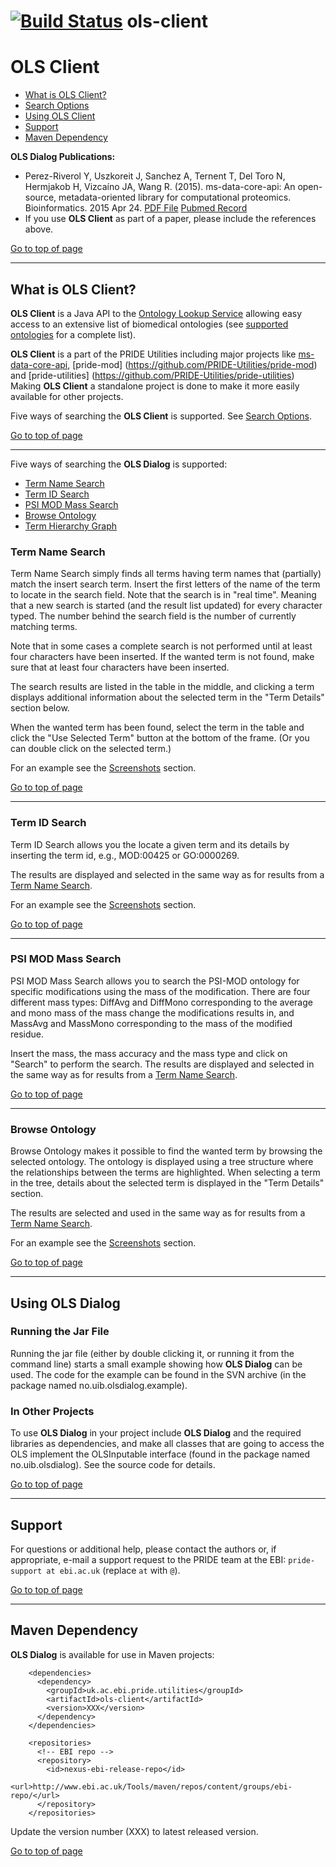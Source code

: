 [![Build Status](https://travis-ci.org/PRIDE-Utilities/ols-client.svg?branch=master)](https://travis-ci.org/PRIDE-Utilities/ols-client)
ols-client
======================
# OLS Client 
  * [What is OLS Client?](#what-is-ols-client)
  * [Search Options](#search-options)
  * [Using OLS Client](#using-ols-client)
  * [Support](#support)
  * [Maven Dependency](#maven-dependency)
  
**OLS Dialog Publications:**
 * Perez-Riverol Y, Uszkoreit J, Sanchez A, Ternent T, Del Toro N, Hermjakob H, Vizcaíno JA, Wang R. (2015). ms-data-core-api: An open-source, metadata-oriented library for computational proteomics. Bioinformatics. 2015 Apr 24. [PDF File](http://www.ncbi.nlm.nih.gov/pubmed/25910694) [Pubmed Record](http://www.ncbi.nlm.nih.gov/pubmed/25910694)
 * If you use **OLS Client** as part of a paper, please include the references above.

[Go to top of page](#ols-client)

---
## What is OLS Client? 
**OLS Client** is a Java API to the [Ontology Lookup Service](http://www.ebi.ac.uk/ols/) allowing easy access to an extensive list of biomedical ontologies (see [supported ontologies](http://www.ebi.ac.uk/ols/) for a complete list).

**OLS Client** is a part of the PRIDE Utilities including major projects like [ms-data-core-api](https://github.com/PRIDE-Utilities/ms-data-core-api), [pride-mod] (https://github.com/PRIDE-Utilities/pride-mod)
 and [pride-utilities] (https://github.com/PRIDE-Utilities/pride-utilities) Making **OLS Client** a standalone project is done to make it more easily available for other projects.

Five ways of searching the **OLS Client** is supported. See [Search Options](#search-options).

[Go to top of page](#ols-client)

---
Five ways of searching the **OLS Dialog** is supported:
  * [Term Name Search](#term-name-search)
  * [Term ID Search](#term-id-search)
  * [PSI MOD Mass Search](#psi-mod-mass-search)
  * [Browse Ontology](#browse-ontology)
  * [Term Hierarchy Graph](#term-hierarchy-graph)

### Term Name Search 
Term Name Search simply finds all terms having term names that (partially) match the insert search term. Insert the first letters of the name of the term to locate in the search field. Note that the search is in "real time". Meaning that a new search is started (and the result list updated) for every character typed. The number behind the search field is the number of currently matching terms.

Note that in some cases a complete search is not performed until at least four characters have been inserted. If the wanted term is not found, make sure that at least four characters have been inserted.

The search results are listed in the table in the middle, and clicking a term displays additional information about the selected term in the "Term Details" section below.

When the wanted term has been found, select the term in the table and click the "Use Selected Term" button at the bottom of the frame. (Or you can double click on the selected term.)

For an example see the [Screenshots](#screenshots) section.

[Go to top of page](#ols-client)

---
### Term ID Search 
Term ID Search allows you the locate a given term and its details by inserting the term id, e.g., MOD:00425 or GO:0000269.

The results are displayed and selected in the same way as for results from a [Term Name Search](#term-name-search).

For an example see the [Screenshots](#screenshots) section.

[Go to top of page](#ols-client)

---
### PSI MOD Mass Search 
PSI MOD Mass Search allows you to search the PSI-MOD ontology for specific modifications using the mass of the modification. There are four different mass types: DiffAvg and DiffMono corresponding to the average and mono mass of the mass change the modifications results in, and MassAvg and MassMono corresponding to the mass of the modified residue.

Insert the mass, the mass accuracy and the mass type and click on "Search" to perform the search. The results are displayed and selected in the same way as for results from a [Term Name Search](#term-name-search).

[Go to top of page](#ols-client)

---
### Browse Ontology
Browse Ontology makes it possible to find the wanted term by browsing the selected ontology. The ontology is displayed using a tree structure where the relationships between the terms are highlighted. When selecting a term in the tree, details about the selected term is displayed in the "Term Details" section.

The results are selected and used in the same way as for results from a [Term Name Search](#term-name-search).

For an example see the [Screenshots](#screenshots) section.

[Go to top of page](#ols-client)

---
## Using OLS Dialog

### Running the Jar File
Running the jar file (either by double clicking it, or running it from the command line) starts a small example showing how **OLS Dialog** can be used. The code for the example can be found in the SVN archive (in the package named no.uib.olsdialog.example).

### In Other Projects
To use **OLS Dialog** in your project include **OLS Dialog** and the required libraries as dependencies, and make all classes that are going to access the OLS implement the OLSInputable interface (found in the package named no.uib.olsdialog). See the source code for details.

[Go to top of page](#ols-client)

---
## Support 
For questions or additional help, please contact the authors or, if appropriate, e-mail a support request to the PRIDE team at the EBI: `pride-support at ebi.ac.uk` (replace `at` with `@`).

[Go to top of page](#ols-client)

---
## Maven Dependency 
**OLS Dialog** is available for use in Maven projects:
~~~~
    <dependencies>
      <dependency>
        <groupId>uk.ac.ebi.pride.utilities</groupId>
        <artifactId>ols-client</artifactId>
        <version>XXX</version>
      </dependency>
    </dependencies>
~~~~
~~~~
    <repositories>
      <!-- EBI repo -->
      <repository>
        <id>nexus-ebi-release-repo</id>
        <url>http://www.ebi.ac.uk/Tools/maven/repos/content/groups/ebi-repo/</url>
      </repository>
    </repositories>
~~~~
Update the version number (XXX) to latest released version.

[Go to top of page](#ols-client)
